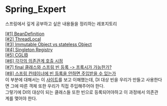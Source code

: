 # Spring_Expert
스프링에서 깊게 공부하고 싶은 내용들을 정리하는 레포지토리

[[#1] BeanDefinition](#)     
[[#2] ThreadLocal](#)     
[[#3] Immutable Object vs stateless Object](#)         
[[#4] Singleton Registry](#)          
[[#5] CGLIB](#)           
[[#6] 각각의 의존관계 호출 시점](#)     
[[#7] final 클래스와 스프링 빈 등록 -> 프록시가 가능한가?](#)   
[[#8] 스프링 컨테이너에 빈 등록을 안하면 주입받을 수 있는가](#)        
이 부분에 대해서는 이 [사이트](https://www.inflearn.com/course/%EC%8A%A4%ED%94%84%EB%A7%81-%ED%95%B5%EC%8B%AC-%EC%9B%90%EB%A6%AC-%EA%B8%B0%EB%B3%B8%ED%8E%B8/lecture/55380?tab=community&q=131530)를 보고 이해했는데, DI 대상 빈을 우리가 만들고 사용한다면 그에 따른 객체 또한 우리가 직접 주입해주어야 한다.    
그렇기에 DI의 대상이 되는 클래스들 또한 빈으로 등록되어야하고 이 과정에서 의존관계를 맺어야 한다.  



